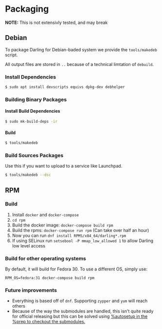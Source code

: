 # Packaging
**NOTE:** This is not extensivly tested, and may break

## Debian
To package Darling for Debian-baded system we provide the `tools/makedeb` script.

All output files are stored in `..` because of a technical limtation of `debuild`.

### Install Dependencies
```bash
$ sudo apt install devscripts equivs dpkg-dev debhelper
```

### Building Binary Packages

#### Install Build Dependencies
```bash
$ sudo mk-build-deps -ir
```

#### Build
```bash
$ tools/makedeb
```

### Build Sources Packages
Use this if you want to upload to a service like Launchpad.

```bash
$ tools/makedeb --dsc
```

## RPM

### Build
1. Install ``docker`` and ``docker-compose``
2. ``cd rpm``
3. Build the docker image: ``docker-compose build rpm``
3. Build the rpms: ``docker-compose run rpm`` (Can take over half an hour)
4. Now you can run ``dnf install RPMS/x84_64/darling*.rpm``
5. If using SELinux run ``setsebool -P mmap_low_allowed 1`` to allow Darling low level access

### Build for other operating systems
By default, it will build for Fedora 30. To use a different OS, simply use:
```
RPM_OS=fedora:31 docker-compose build rpm
```

### Future improvements
- Everything is based off of ``dnf``. Supporting ``zypper`` and ``yum`` will reach others
- Because of the way the submodules are handled, this isn't quite ready for official releasing but this can be solved using [%autosetup in the %prep to checkout the submodules.](https://fedoraproject.org/wiki/Packaging:SourceURL#Git_Submodules)
